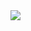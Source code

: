 <picture>
  <source
    srcset="https://github-readme-stats.vercel.app/api?username=Sampaiodx&show_icons=true&theme=dark"
    media="(prefers-color-scheme: radical)"
  />
  <source
    srcset="https://github-readme-stats.vercel.app/api?username=Sampaiodx&show_icons=true"
    media="(prefers-color-scheme: radical), (prefers-color-scheme: no-preference)"
  />
  <img src="https://github-readme-stats.vercel.app/api?username=Sampaiodx&show_icons=true" />
</picture>
